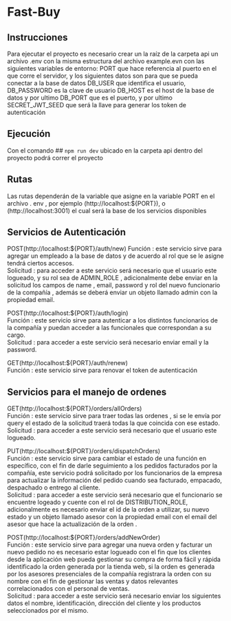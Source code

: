 # Fast-Buy


## Instrucciones 
Para ejecutar el proyecto es necesario crear un la raíz de la carpeta api un archivo .env con la misma estructura del archivo example.evn con las siguientes variables de entorno: PORT que hace referencia al puerto en el que corre el servidor,  y los siguientes datos son para que se pueda conectar a la base de datos DB_USER que identifica el usuario, DB_PASSWORD es la clave de usuario DB_HOST es el host de la base de datos y por ultimo DB_PORT que es el puerto, y por ultimo SECRET_JWT_SEED que será la llave para generar los token de autenticación 

## Ejecución 

Con el comando ## `npm run dev` ubicado en la carpeta api  dentro del proyecto podrá correr el proyecto 


## Rutas 
Las rutas dependerán de la variable que asigne en la variable PORT en el archivo . env , por ejemplo (http://localhost:${PORT}), o (http://localhost:3001) el cual será la base de los servicios disponibles 


## Servicios de Autenticación 

POST(http://localhost:${PORT}/auth/new) 
Función : este servicio sirve para agregar un empleado a la base de datos y de acuerdo al rol que se le asigne tendrá ciertos accesos. </br>
Solicitud : para acceder a este servicio será necesario que el usuario este logueado, y su rol sea de ADMIN_ROLE ,  adicionalmente debe enviar en la solicitud los campos de name , email, password y rol del nuevo funcionario de la compañía , además se deberá enviar un objeto llamado admin con la propiedad email. </br>

POST(http://localhost:${PORT}/auth/login) </br>
Función : este servicio sirve para autenticar a los distintos funcionarios de la compañía y puedan acceder a las funcionales que correspondan a su cargo.</br>
Solicitud : para acceder a este servicio será necesario enviar email y la password.</br>

GET(http://localhost:${PORT}/auth/renew) </br>
Función : este servicio sirve para renovar el token de autenticación </br>

## Servicios para el manejo de ordenes 

GET(http://localhost:${PORT}/orders/allOrders) </br>
Función : este servicio sirve para  traer todas las ordenes , si se le envía por query  el estado de la solicitud  traerá todas la que coincida con ese estado.</br>
Solicitud : para acceder a este servicio será necesario que el usuario este logueado.</br>

PUT(http://localhost:${PORT}/orders/dispatchOrders) </br>
Función : este servicio sirve para cambiar el estado de una función en específico, con el fin de darle seguimiento a los pedidos facturados por la compañía, este servicio podrá solicitado por los funcionarios de la empresa para actualizar la información del pedido cuando sea facturado, empacado, despachado o entrego al cliente. </br>
Solicitud : para acceder a este servicio será necesario que el funcionario se encuentre logeado y cuente con el rol de DISTRIBUTION_ROLE, adicionalmente  es  necesario enviar el id de la orden a utilizar, su nuevo estado y un objeto llamado asesor con la propiedad email con el email del asesor que hace la actualización de la orden  .</br>

POST(http://localhost:${PORT}/orders/addNewOrder) </br>
Función : este servicio sirve para agregar una nueva orden y facturar un nuevo pedido no es necesario estar logueado con el fin que los clientes desde la aplicación web pueda gestionar su compra de forma fácil y rápida identificado la orden generada por la tienda web, si la orden es generada por los asesores presenciales  de la compañía  registrara la orden con su nombre con el fin de gestionar las ventas y datos relevantes correlacionados con el personal de ventas. </br>
Solicitud : para acceder a este servicio será necesario enviar los siguientes datos el nombre, identificación, dirección del cliente y los productos seleccionados por el mismo. </br>
